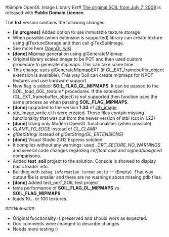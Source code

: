 #Simple OpenGL Image Library *Ext*#
[The original SOIL from July 7, 2008](http://www.lonesock.net/soil.html) is released with **Public Domain Licence**.

The **Ext** version contains the following changes:

* **[in progress]** Added option to use immutable texture storage
 * When possible (when extension is supported) library can create texture using glTextureStorage and then call glTexSubImage.
 * See more here [OpenGL wiki](http://www.opengl.org/wiki/Texture_Storage)
* **[done]** Mipmap generation using glGenerateMipmap
 * Original library scaled image to be POT and then used custom procedure to generate mipmaps. This can take some time.
 * This change uses glGenerateMipmapEXT (if GL\_EXT\_framebuffer\_object extension is available). This way Soil can create mipmaps for NPOT textures and use hardware support.
 * New flag is added: **SOIL\_FLAG\_GL\_MIPMAPS**. It can be passed to the SOIL\_load_OGL\_texture\* procedures. If the extension (GL\_EXT\_framebuffer\_object) is not supported then function uses the same process as when passing **SOIL\_FLAG\_MIPMAPS**.
* **[done]** upgraded to the version **1.33** of [stb_image](http://www.nothings.org/stb_image.c)
 * stb_image_write.c/.h were created. Those files contain missing functionality that was cut from the newer version of stbi (cut in 1.22)  
* **[done]** Using only Modern OpenGL functionalities (when possible)
 * *CLAMP\_TO\_EDGE* instead of *GL\_CLAMP*
 *  *glGetStringi* instead of *glGetString(GL\_EXTENSIONS)* 
* **[done]** Visual Studio 2012 Express solution
 * It compiles without any warnings: used *\_CRT\_SECURE\_NO\_WARNINGS* and several code changes regarding *int/float* cast and *signed/unsigned* comparisons.
 * Added **test_soil** project to the solution. Console is showed to display basic loader info.
 * Building with `Debug Information Format` set to `""` (Empty). That way output file is smaller and there are no warnings about missing pdb files.
* **[done]** Added test\_perf\_SOIL test project
 * tests performance of **SOIL\_FLAG\_GL\_MIPMAPS** vs **SOIL\_FLAG\_MIPMAPS**
 * loads 10... or 100 textures. 

###Notes###
* Original functionality is preserved and should work as expected.
* Doc comments were changed to describe changes
* Needs more testing :)
